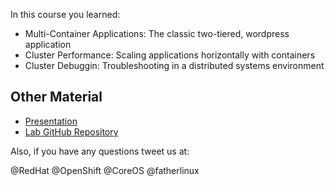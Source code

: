 In this course you learned:
- Multi-Container Applications: The classic two-tiered, wordpress application
- Cluster Performance: Scaling applications horizontally with containers
- Cluster Debuggin: Troubleshooting in a distributed systems environment

## Other Material
- [Presentation](https://docs.google.com/presentation/d/1fC9cKR2-kFW5l-VEk0Z5_1vriYpROXOXM_5rhyVnBi4/edit#slide=id.g20639ff941_0_42)
- [Lab GitHub Repository](https://github.com/openshift-labs/learn-katacoda)

Also, if you have any questions tweet us at:

@RedHat @OpenShift @CoreOS @fatherlinux
